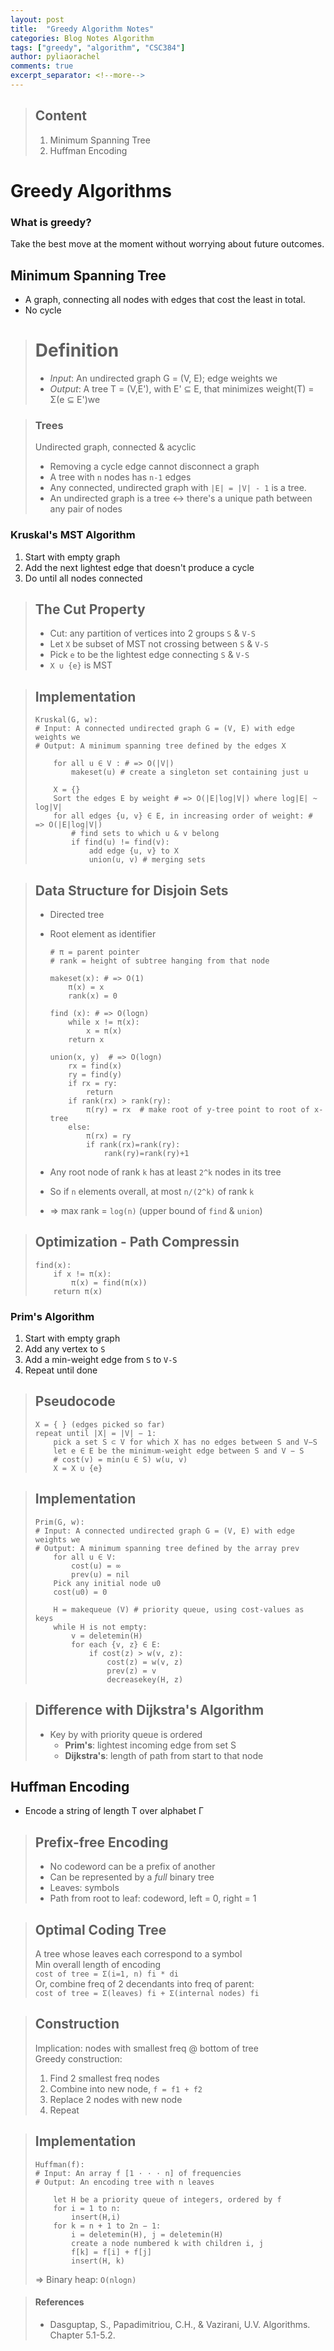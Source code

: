 ```yaml
---
layout: post
title:  "Greedy Algorithm Notes"
categories: Blog Notes Algorithm
tags: ["greedy", "algorithm", "CSC384"]
author: pyliaorachel
comments: true
excerpt_separator: <!--more-->
---
```


>## Content
>1. Minimum Spanning Tree
>2. Huffman Encoding

<!--more-->

# Greedy Algorithms

### What is greedy?

Take the best move at the moment without worrying about future outcomes.

## Minimum Spanning Tree

- A graph, connecting all nodes with edges that cost the least in total.
- No cycle

># Definition
>- _Input_: An undirected graph G = (V, E); edge weights we  
>- _Output_: A tree T = (V,E'), with E' ⊆ E, that minimizes weight(T) = Σ(e ⊆ E')we

<!-- -->
>### Trees
> Undirected graph, connected & acyclic  
>
>- Removing a cycle edge cannot disconnect a graph
>- A tree with `n` nodes has `n-1` edges
>- Any connected, undirected graph with `|E| = |V| - 1` is a tree.
>- An undirected graph is a tree <-> there's a unique path between any pair of nodes

### Kruskal's MST Algorithm

1. Start with empty graph
2. Add the next lightest edge that doesn't produce a cycle
3. Do until all nodes connected

>## The Cut Property
>- Cut: any partition of vertices into 2 groups `S` & `V-S`
>- Let `X` be subset of MST not crossing between `S` & `V-S`
>- Pick `e` to be the lightest edge connecting `S` & `V-S`
>- `X ∪ {e}` is MST

<!-- -->
>## Implementation
>	```
>	Kruskal(G, w):
>	# Input: A connected undirected graph G = (V, E) with edge weights we 
>	# Output: A minimum spanning tree defined by the edges X
>
>		for all u ∈ V : # => O(|V|)
>			makeset(u) # create a singleton set containing just u
>
>		X = {}
>		Sort the edges E by weight # => O(|E|log|V|) where log|E| ~ log|V|
>		for all edges {u, v} ∈ E, in increasing order of weight: # => O(|E|log|V|)
>			# find sets to which u & v belong
>			if find(u) != find(v):
>				add edge {u, v} to X 
>				union(u, v) # merging sets
>	```

<!-- -->
>## Data Structure for Disjoin Sets
>- Directed tree
>- Root element as identifier
>
>	```
>	# π = parent pointer
>	# rank = height of subtree hanging from that node
>
>	makeset(x): # => O(1)
>		π(x) = x
>		rank(x) = 0
>
>	find (x): # => O(logn)
>		while x != π(x): 
>			x = π(x) 
>		return x
>
>	union(x, y)  # => O(logn)
>		rx = find(x)
>		ry = find(y)
>		if rx = ry: 
>			return 
>		if rank(rx) > rank(ry):
>			π(ry) = rx  # make root of y-tree point to root of x-tree
>		else:
>			π(rx) = ry
>			if rank(rx)=rank(ry): 
>				rank(ry)=rank(ry)+1
>	```
>
>- Any root node of rank `k` has at least `2^k` nodes in its tree
>- So if `n` elements overall, at most `n/(2^k)` of rank `k`
>- => max rank = `log(n)` (upper bound of `find` & `union`)

<!-- -->
>## Optimization - Path Compressin
>	```
>	find(x):
>		if x != π(x): 
>			π(x) = find(π(x)) 
>		return π(x)
>	```

### Prim's Algorithm

1. Start with empty graph
2. Add any vertex to `S`
3. Add a min-weight edge from `S` to `V-S`
4. Repeat until done

>## Pseudocode
>	```
>	X = { } (edges picked so far) 
>	repeat until |X| = |V| − 1:
>		pick a set S ⊂ V for which X has no edges between S and V−S
>		let e ∈ E be the minimum-weight edge between S and V − S
>		# cost(v) = min(u ∈ S) w(u, v)
>		X = X ∪ {e}
>	```

<!-- -->
>## Implementation
>	```
>	Prim(G, w):
>	# Input: A connected undirected graph G = (V, E) with edge weights we 
>	# Output: A minimum spanning tree defined by the array prev
>		for all u ∈ V: 
>			cost(u) = ∞
>			prev(u) = nil
>		Pick any initial node u0 
>		cost(u0) = 0
>		
>		H = makequeue (V) # priority queue, using cost-values as keys 
>		while H is not empty:
>			v = deletemin(H) 
>			for each {v, z} ∈ E:
>				if cost(z) > w(v, z): 
>					cost(z) = w(v, z) 
>					prev(z) = v 
>					decreasekey(H, z)
>	```

<!-- -->
>## Difference with Dijkstra's Algorithm
>- Key by with priority queue is ordered
>	- __Prim's__: lightest incoming edge from set S
>	- __Dijkstra's__: length of path from start to that node

## Huffman Encoding

- Encode a string of length T over alphabet Γ

>## Prefix-free Encoding
>- No codeword can be a prefix of another
>- Can be represented by a _full_ binary tree
>- Leaves: symbols
>- Path from root to leaf: codeword, left = 0, right = 1

<!-- -->
>## Optimal Coding Tree
> A tree whose leaves each correspond to a symbol  
> Min overall length of encoding  
> `cost of tree = Σ(i=1, n) fi * di`  
> Or, combine freq of 2 decendants into freq of parent:  
> `cost of tree = Σ(leaves) fi + Σ(internal nodes) fi` 

<!-- -->
>## Construction
> Implication: nodes with smallest freq @ bottom of tree  
> Greedy construction:
>
>	1. Find 2 smallest freq nodes
>	2. Combine into new node, `f = f1 + f2`
>	3. Replace 2 nodes with new node
>	4. Repeat

>## Implementation
>	```
>	Huffman(f):
>	# Input: An array f [1 · · · n] of frequencies 
>	# Output: An encoding tree with n leaves
>
>		let H be a priority queue of integers, ordered by f 
>		for i = 1 to n: 
>			insert(H,i)
>		for k = n + 1 to 2n − 1:
>			i = deletemin(H), j = deletemin(H)
>			create a node numbered k with children i, j 
>			f[k] = f[i] + f[j]
>			insert(H, k)
>	```
> => Binary heap: `O(nlogn)`

<!-- -->
>#### References
>* Dasguptap, S., Papadimitriou, C.H., & Vazirani, U.V. Algorithms. Chapter 5.1-5.2.